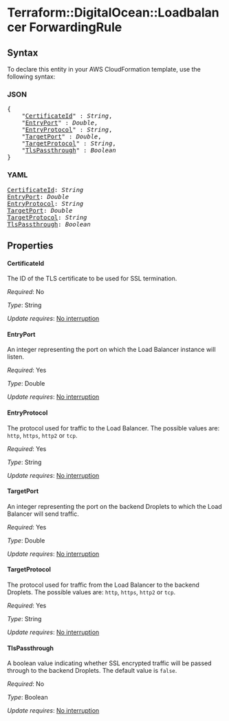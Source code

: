 # Terraform::DigitalOcean::Loadbalancer ForwardingRule

## Syntax

To declare this entity in your AWS CloudFormation template, use the following syntax:

### JSON

<pre>
{
    "<a href="#certificateid" title="CertificateId">CertificateId</a>" : <i>String</i>,
    "<a href="#entryport" title="EntryPort">EntryPort</a>" : <i>Double</i>,
    "<a href="#entryprotocol" title="EntryProtocol">EntryProtocol</a>" : <i>String</i>,
    "<a href="#targetport" title="TargetPort">TargetPort</a>" : <i>Double</i>,
    "<a href="#targetprotocol" title="TargetProtocol">TargetProtocol</a>" : <i>String</i>,
    "<a href="#tlspassthrough" title="TlsPassthrough">TlsPassthrough</a>" : <i>Boolean</i>
}
</pre>

### YAML

<pre>
<a href="#certificateid" title="CertificateId">CertificateId</a>: <i>String</i>
<a href="#entryport" title="EntryPort">EntryPort</a>: <i>Double</i>
<a href="#entryprotocol" title="EntryProtocol">EntryProtocol</a>: <i>String</i>
<a href="#targetport" title="TargetPort">TargetPort</a>: <i>Double</i>
<a href="#targetprotocol" title="TargetProtocol">TargetProtocol</a>: <i>String</i>
<a href="#tlspassthrough" title="TlsPassthrough">TlsPassthrough</a>: <i>Boolean</i>
</pre>

## Properties

#### CertificateId

The ID of the TLS certificate to be used for SSL termination.

_Required_: No

_Type_: String

_Update requires_: [No interruption](https://docs.aws.amazon.com/AWSCloudFormation/latest/UserGuide/using-cfn-updating-stacks-update-behaviors.html#update-no-interrupt)

#### EntryPort

An integer representing the port on which the Load Balancer instance will listen.

_Required_: Yes

_Type_: Double

_Update requires_: [No interruption](https://docs.aws.amazon.com/AWSCloudFormation/latest/UserGuide/using-cfn-updating-stacks-update-behaviors.html#update-no-interrupt)

#### EntryProtocol

The protocol used for traffic to the Load Balancer. The possible values are: `http`, `https`, `http2` or `tcp`.

_Required_: Yes

_Type_: String

_Update requires_: [No interruption](https://docs.aws.amazon.com/AWSCloudFormation/latest/UserGuide/using-cfn-updating-stacks-update-behaviors.html#update-no-interrupt)

#### TargetPort

An integer representing the port on the backend Droplets to which the Load Balancer will send traffic.

_Required_: Yes

_Type_: Double

_Update requires_: [No interruption](https://docs.aws.amazon.com/AWSCloudFormation/latest/UserGuide/using-cfn-updating-stacks-update-behaviors.html#update-no-interrupt)

#### TargetProtocol

The protocol used for traffic from the Load Balancer to the backend Droplets. The possible values are: `http`, `https`, `http2` or `tcp`.

_Required_: Yes

_Type_: String

_Update requires_: [No interruption](https://docs.aws.amazon.com/AWSCloudFormation/latest/UserGuide/using-cfn-updating-stacks-update-behaviors.html#update-no-interrupt)

#### TlsPassthrough

A boolean value indicating whether SSL encrypted traffic will be passed through to the backend Droplets. The default value is `false`.

_Required_: No

_Type_: Boolean

_Update requires_: [No interruption](https://docs.aws.amazon.com/AWSCloudFormation/latest/UserGuide/using-cfn-updating-stacks-update-behaviors.html#update-no-interrupt)


